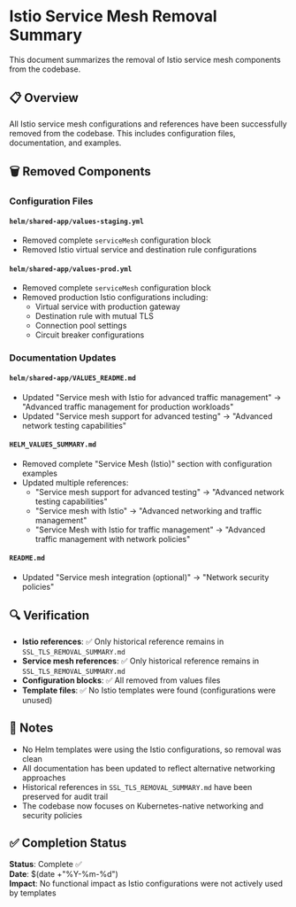 # Istio Service Mesh Removal Summary

This document summarizes the removal of Istio service mesh components from the codebase.

## 📋 Overview

All Istio service mesh configurations and references have been successfully removed from the codebase. This includes configuration files, documentation, and examples.

## 🗑️ Removed Components

### Configuration Files

#### `helm/shared-app/values-staging.yml`
- Removed complete `serviceMesh` configuration block
- Removed Istio virtual service and destination rule configurations

#### `helm/shared-app/values-prod.yml`
- Removed complete `serviceMesh` configuration block
- Removed production Istio configurations including:
  - Virtual service with production gateway
  - Destination rule with mutual TLS
  - Connection pool settings
  - Circuit breaker configurations

### Documentation Updates

#### `helm/shared-app/VALUES_README.md`
- Updated "Service mesh with Istio for advanced traffic management" → "Advanced traffic management for production workloads"
- Updated "Service mesh support for advanced testing" → "Advanced network testing capabilities"

#### `HELM_VALUES_SUMMARY.md`
- Removed complete "Service Mesh (Istio)" section with configuration examples
- Updated multiple references:
  - "Service mesh support for advanced testing" → "Advanced network testing capabilities"
  - "Service mesh with Istio" → "Advanced networking and traffic management"
  - "Service Mesh with Istio for traffic management" → "Advanced traffic management with network policies"

#### `README.md`
- Updated "Service mesh integration (optional)" → "Network security policies"

## 🔍 Verification

- **Istio references**: ✅ Only historical reference remains in `SSL_TLS_REMOVAL_SUMMARY.md`
- **Service mesh references**: ✅ Only historical reference remains in `SSL_TLS_REMOVAL_SUMMARY.md`
- **Configuration blocks**: ✅ All removed from values files
- **Template files**: ✅ No Istio templates were found (configurations were unused)

## 📝 Notes

- No Helm templates were using the Istio configurations, so removal was clean
- All documentation has been updated to reflect alternative networking approaches
- Historical references in `SSL_TLS_REMOVAL_SUMMARY.md` have been preserved for audit trail
- The codebase now focuses on Kubernetes-native networking and security policies

## ✅ Completion Status

**Status**: Complete ✅  
**Date**: $(date +"%Y-%m-%d")  
**Impact**: No functional impact as Istio configurations were not actively used by templates
